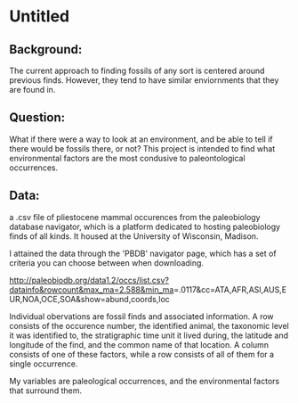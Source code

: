 Untitled
================

Background:
-----------

The current approach to finding fossils of any sort is centered around previous finds. However, they tend to have similar enviornments that they are found in.

Question:
---------

What if there were a way to look at an environment, and be able to tell if there would be fossils there, or not? This project is intended to find what environmental factors are the most condusive to paleontological occurrences.

Data:
-----

a .csv file of pliestocene mammal occurences from the paleobiology database navigator, which is a platform dedicated to hosting paleobiology finds of all kinds. It housed at the University of Wisconsin, Madison.

I attained the data through the 'PBDB' navigator page, which has a set of criteria you can choose between when downloading.

<http://paleobiodb.org/data1.2/occs/list.csv?datainfo&rowcount&max_ma=2.588&min_ma>=.0117&cc=ATA,AFR,ASI,AUS,EUR,NOA,OCE,SOA&show=abund,coords,loc

Individual obervations are fossil finds and associated information. A row consists of the occurence number, the identified animal, the taxonomic level it was identified to, the stratigraphic time unit it lived during, the latitude and longitude of the find, and the common name of that location. A column consists of one of these factors, while a row consists of all of them for a single occurrence.

My variables are paleological occurrences, and the environmental factors that surround them.
